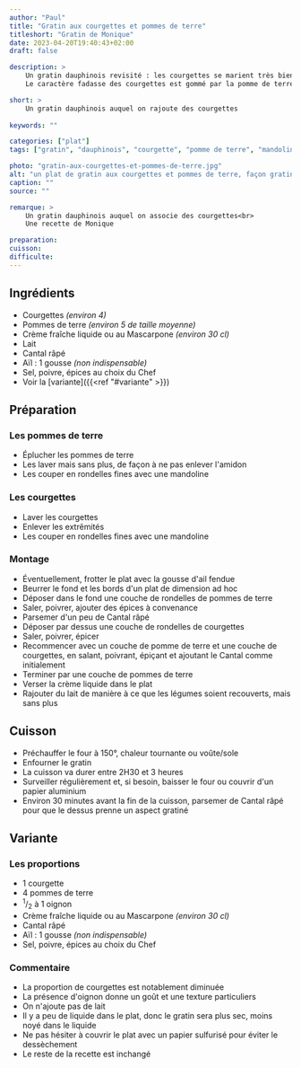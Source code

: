 ```yaml
---
author: "Paul"
title: "Gratin aux courgettes et pommes de terre"
titleshort: "Gratin de Monique"
date: 2023-04-20T19:40:43+02:00
draft: false

description: >
    Un gratin dauphinois revisité : les courgettes se marient très bien avec les pommes de terre.<br>
    Le caractère fadasse des courgettes est gommé par la pomme de terre qui va donner du corps à ce plat toutes saisons.

short: >
    Un gratin dauphinois auquel on rajoute des courgettes
    
keywords: ""

categories: ["plat"]
tags: ["gratin", "dauphinois", "courgette", "pomme de terre", "mandoline", "crème", "lait", "cantal"]

photo: "gratin-aux-courgettes-et-pommes-de-terre.jpg"
alt: "un plat de gratin aux courgettes et pommes de terre, façon gratin dauphinois"
caption: ""
source: ""

remarque: >
    Un gratin dauphinois auquel on associe des courgettes<br>
    Une recette de Monique

preparation: 
cuisson: 
difficulte:
---
```



## Ingrédients
- Courgettes *(environ 4)*
- Pommes de terre *(environ 5 de taille moyenne)*
- Crème fraîche liquide ou au Mascarpone *(environ 30 cl)*
- Lait
- Cantal râpé
- Aïl : 1 gousse *(non indispensable)*
- Sel, poivre, épices au choix du Chef
- Voir la [variante]({{<ref "#variante" >}}) 
## Préparation
### Les pommes de terre
- Éplucher les pommes de terre
- Les laver mais sans plus, de façon à ne pas enlever l'amidon
- Les couper en rondelles fines avec une mandoline
### Les courgettes
- Laver les courgettes
- Enlever les extrêmités
- Les couper en rondelles fines avec une mandoline
### Montage
- Éventuellement, frotter le plat avec la gousse d'ail fendue
- Beurrer le fond et les bords d'un plat de dimension ad hoc
- Déposer dans le fond une couche de rondelles de pommes de terre
- Saler, poivrer, ajouter des épices à convenance
- Parsemer d'un peu de Cantal râpé
- Déposer par dessus une couche de rondelles de courgettes
- Saler, poivrer, épicer
- Recommencer avec un couche de pomme de terre et une couche de courgettes, en salant, poivrant, épiçant et ajoutant le Cantal comme initialement
- Terminer par une couche de pommes de terre
- Verser la crème liquide dans le plat
- Rajouter du lait de manière à ce que les légumes soient recouverts, mais sans plus
## Cuisson
- Préchauffer le four à 150°, chaleur tournante ou voûte/sole
- Enfourner le gratin
- La cuisson va durer entre 2H30 et 3 heures
- Surveiller régulièrement et, si besoin, baisser le four ou couvrir d'un papier aluminium
- Environ 30 minutes avant la fin de la cuisson, parsemer de Cantal râpé pour que le dessus prenne un aspect gratiné
## Variante
### Les proportions
- 1 courgette
- 4 pommes de terre
- <sup>1</sup>/<sub>2</sub> à 1 oignon
- Crème fraîche liquide ou au Mascarpone *(environ 30 cl)*
- Cantal râpé
- Aïl : 1 gousse *(non indispensable)*
- Sel, poivre, épices au choix du Chef
### Commentaire
- La proportion de courgettes est notablement diminuée
- La présence d'oignon donne un goût et une texture particuliers
- On n'ajoute pas de lait
- Il y a peu de liquide dans le plat, donc le gratin sera plus sec, moins noyé dans le liquide
- Ne pas hésiter à couvrir le plat avec un papier sulfurisé pour éviter le dessèchement
- Le reste de la recette est inchangé
